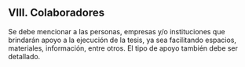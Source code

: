 ## VIII. Colaboradores

Se debe mencionar a las personas, empresas y/o instituciones que brindarán apoyo a la 
ejecución de la tesis, ya sea facilitando espacios, materiales, información, entre otros. El 
tipo de apoyo también debe ser detallado.
